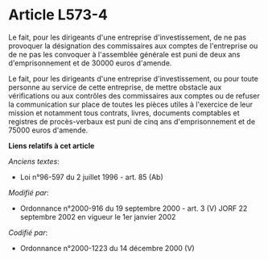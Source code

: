 # Article L573-4

Le fait, pour les dirigeants d'une entreprise d'investissement, de ne pas provoquer la désignation des commissaires aux
comptes de l'entreprise ou de ne pas les convoquer à l'assemblée générale est puni de deux ans d'emprisonnement et de 30000
euros d'amende.

Le fait, pour les dirigeants d'une entreprise d'investissement, ou pour toute personne au service de cette entreprise, de
mettre obstacle aux vérifications ou aux contrôles des commissaires aux comptes ou de refuser la communication sur place de
toutes les pièces utiles à l'exercice de leur mission et notamment tous contrats, livres, documents comptables et registres
de procès-verbaux est puni de cinq ans d'emprisonnement et de 75000 euros d'amende.

**Liens relatifs à cet article**

_Anciens textes_:

  - Loi n°96-597 du 2 juillet 1996 - art. 85 (Ab)

_Modifié par_:

  - Ordonnance n°2000-916 du 19 septembre 2000 - art. 3 (V) JORF 22 septembre 2002 en vigueur le 1er janvier 2002

_Codifié par_:

  - Ordonnance n°2000-1223 du 14 décembre 2000 (V)

